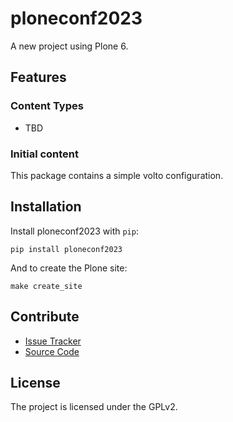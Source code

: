 # ploneconf2023

A new project using Plone 6.

## Features

### Content Types

- TBD

### Initial content

This package contains a simple volto configuration.

Installation
------------

Install ploneconf2023 with `pip`:

```shell
pip install ploneconf2023
```
And to create the Plone site:

```shell
make create_site
```

## Contribute

- [Issue Tracker](https://github.com/pbauer/ploneconf2023/issues)
- [Source Code](https://github.com/pbauer/ploneconf2023/)

## License

The project is licensed under the GPLv2.
